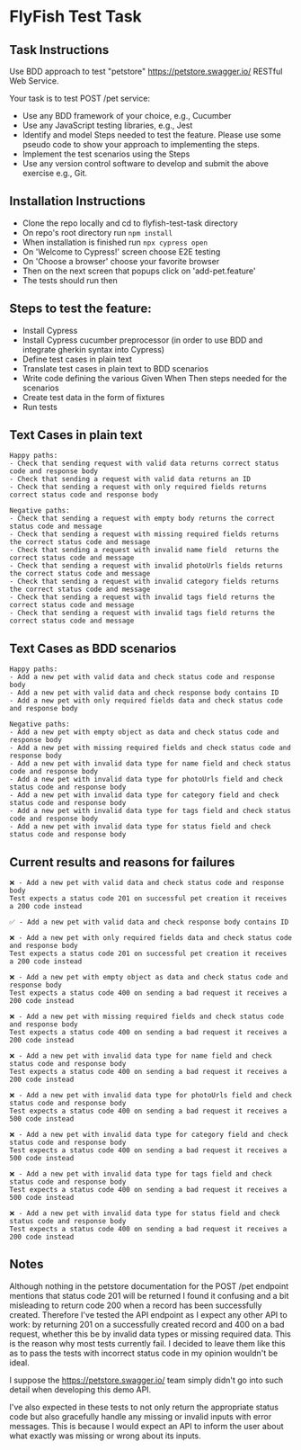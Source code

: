 # FlyFish Test Task

## Task Instructions
Use BDD approach to test "petstore" https://petstore.swagger.io/ RESTful Web Service.

Your task is to test POST /pet service:

- Use any BDD framework of your choice, e.g., Cucumber
- Use any JavaScript testing libraries, e.g., Jest
- Identify and model Steps needed to test the feature. Please use some pseudo code to show your approach to implementing the steps.
- Implement the test scenarios using the Steps
- Use any version control software to develop and submit the above exercise e.g., Git.

## Installation Instructions
- Clone the repo locally and cd to flyfish-test-task directory
- On repo's root directory run `npm install`
- When installation is finished run `npx cypress open`
- On 'Welcome  to Cypress!' screen choose E2E testing
- On 'Choose a browser' choose your favorite browser
- Then on the next screen that popups click on 'add-pet.feature'
- The tests should run then


## Steps to test the feature:

- Install Cypress
- Install Cypress cucumber preprocessor (in order to use BDD and integrate gherkin syntax into Cypress)
- Define test cases in plain text
- Translate test cases in plain text to BDD scenarios
- Write code defining the various Given When Then steps needed for the scenarios
- Create test data in the form of fixtures 
- Run tests



## Text Cases in plain text
    Happy paths:
    - Check that sending request with valid data returns correct status code and response body			
    - Check that sending a request with valid data returns an ID
    - Check that sending a request with only required fields returns correct status code and response body
    
    Negative paths:
    - Check that sending a request with empty body returns the correct status code and message
    - Check that sending a request with missing required fields returns the correct status code and message
    - Check that sending a request with invalid name field  returns the correct status code and message
    - Check that sending a request with invalid photoUrls fields returns the correct status code and message
    - Check that sending a request with invalid category fields returns the correct status code and message
    - Check that sending a request with invalid tags field returns the correct status code and message
    - Check that sending a request with invalid tags field returns the correct status code and message


## Text Cases as BDD scenarios

    Happy paths:
    - Add a new pet with valid data and check status code and response body
    - Add a new pet with valid data and check response body contains ID
    - Add a new pet with only required fields data and check status code and response body

    Negative paths:
    - Add a new pet with empty object as data and check status code and response body
    - Add a new pet with missing required fields and check status code and response body
    - Add a new pet with invalid data type for name field and check status code and response body
    - Add a new pet with invalid data type for photoUrls field and check status code and response body
    - Add a new pet with invalid data type for category field and check status code and response body
    - Add a new pet with invalid data type for tags field and check status code and response body
    - Add a new pet with invalid data type for status field and check status code and response body

 ## Current results and reasons for failures

    ❌ - Add a new pet with valid data and check status code and response body
    Test expects a status code 201 on successful pet creation it receives a 200 code instead

    ✅ - Add a new pet with valid data and check response body contains ID

    ❌ - Add a new pet with only required fields data and check status code and response body
    Test expects a status code 201 on successful pet creation it receives a 200 code instead

    ❌ - Add a new pet with empty object as data and check status code and response body
    Test expects a status code 400 on sending a bad request it receives a 200 code instead

    ❌ - Add a new pet with missing required fields and check status code and response body
    Test expects a status code 400 on sending a bad request it receives a 200 code instead

    ❌ - Add a new pet with invalid data type for name field and check status code and response body
    Test expects a status code 400 on sending a bad request it receives a 200 code instead

    ❌ - Add a new pet with invalid data type for photoUrls field and check status code and response body
    Test expects a status code 400 on sending a bad request it receives a 500 code instead

    ❌ - Add a new pet with invalid data type for category field and check status code and response body
    Test expects a status code 400 on sending a bad request it receives a 500 code instead

    ❌ - Add a new pet with invalid data type for tags field and check status code and response body
    Test expects a status code 400 on sending a bad request it receives a 500 code instead

    ❌ - Add a new pet with invalid data type for status field and check status code and response body
    Test expects a status code 400 on sending a bad request it receives a 200 code instead



 ## Notes

Although nothing in the petstore documentation for the POST /pet endpoint mentions that status code 201 will be returned I found it confusing and a bit misleading to return code 200 when a record has been successfully created. Therefore I've tested the API endpoint as I expect any other API to work: by returning 201 on a successfully created record and 400 on a bad request, whether this be by invalid data types or missing required data.  This is the reason why most tests currently fail. I decided to leave them like this as to pass the tests with incorrect status code in my opinion wouldn't be ideal.

I suppose the https://petstore.swagger.io/ team simply didn't go into such detail when developing this demo API.

I've also expected in these tests to not only return the appropriate status code but also gracefully handle any missing or invalid inputs with error messages. This is because I would expect an API to inform the user about what exactly was missing or wrong about its inputs.


 